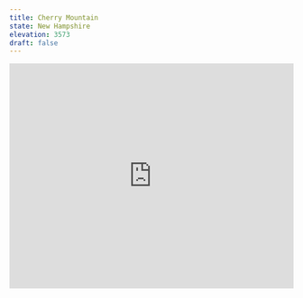 ```yaml
---
title: Cherry Mountain 
state: New Hampshire
elevation: 3573 
draft: false
---
```

<iframe class="alltrails" src="https://www.alltrails.com/widget/trail/us/new-hampshire/cherry-mountain?u=i&sh=q5vqbr" width="100%" height="400" frameborder="0" scrolling="no" marginheight="0" marginwidth="0" title="AllTrails: Trail Guides and Maps for Hiking, Camping, and Running"></iframe>
